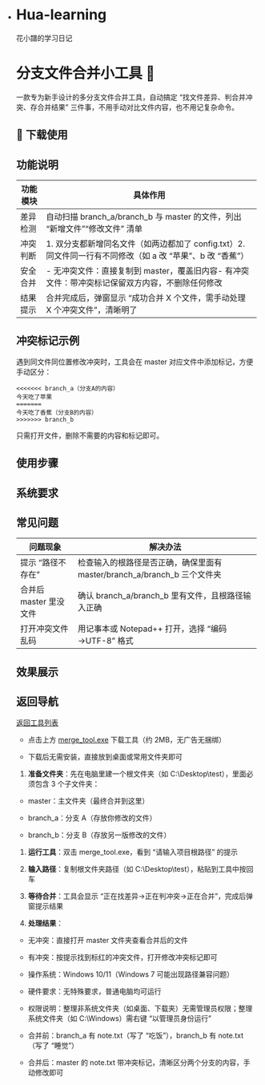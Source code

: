 - # Hua-learning

  花小譜的学习日记

  # 分支文件合并小工具 📂

  一款专为新手设计的多分支文件合并工具，自动搞定 “找文件差异、判合并冲突、存合并结果” 三件事，不用手动对比文件内容，也不用记复杂命令。

  ## 🚀 下载使用

  ## 功能说明
  
  | 功能模块 | 具体作用                                                     |
  | -------- | ------------------------------------------------------------ |
  | 差异检测 | 自动扫描 branch_a/branch_b 与 master 的文件，列出 “新增文件”“修改文件” 清单 |
  | 冲突判断 | 1. 双分支都新增同名文件（如两边都加了 config.txt）2. 同文件同一行有不同修改（如 a 改 “苹果”、b 改 “香蕉”） |
  | 安全合并 | - 无冲突文件：直接复制到 master，覆盖旧内容- 有冲突文件：带冲突标记保留双方内容，不删除任何修改 |
  | 结果提示 | 合并完成后，弹窗显示 “成功合并 X 个文件，需手动处理 X 个冲突文件”，清晰明了 |
  
  ## 冲突标记示例
  
  遇到同文件同位置修改冲突时，工具会在 master 对应文件中添加标记，方便手动区分：
  
  ```
  <<<<<<< branch_a（分支A的内容）
  今天吃了苹果
  =======
  今天吃了香蕉（分支B的内容）
  >>>>>>> branch_b
  ```
  
  只需打开文件，删除不需要的内容和标记即可。
  
  ## 使用步骤
  
  ## 系统要求
  
  ## 常见问题
  
  | 问题现象               | 解决办法                                                     |
  | ---------------------- | ------------------------------------------------------------ |
  | 提示 “路径不存在”      | 检查输入的根路径是否正确，确保里面有 master/branch_a/branch_b 三个文件夹 |
  | 合并后 master 里没文件 | 确认 branch_a/branch_b 里有文件，且根路径输入正确            |
  | 打开冲突文件乱码       | 用记事本或 Notepad++ 打开，选择 “编码→UTF-8” 格式            |
  
  ## 效果展示
  
  ## 返回导航
  
  [返回工具列表](../README.md)
  
  - 点击上方 [merge_tool.exe](#) 下载工具（约 2MB，无广告无捆绑）
  
  - 下载后无需安装，直接放到桌面或常用文件夹即可
  
  1. **准备文件夹**：先在电脑里建一个根文件夹（如 C:\Desktop\test），里面必须包含 3 个子文件夹：
  
  - master：主文件夹（最终合并到这里）
  
  - branch_a：分支 A（存放你修改的文件）
  
  - branch_b：分支 B（存放另一版修改的文件）
  
  1. **运行工具**：双击 merge_tool.exe，看到 “请输入项目根路径” 的提示
  
  1. **输入路径**：复制根文件夹路径（如 C:\Desktop\test），粘贴到工具中按回车
  
  1. **等待合并**：工具会显示 “正在找差异→正在判冲突→正在合并”，完成后弹窗提示结果
  
  1. **处理结果**：
  
  - 无冲突：直接打开 master 文件夹查看合并后的文件
  
  - 有冲突：按提示找到标红的冲突文件，打开修改冲突标记即可
  
  - 操作系统：Windows 10/11（Windows 7 可能出现路径兼容问题）
  
  - 硬件要求：无特殊要求，普通电脑均可运行
  
  - 权限说明：整理非系统文件夹（如桌面、下载夹）无需管理员权限；整理系统文件夹（如 C:\Windows）需右键 “以管理员身份运行”
  
  - 合并前：branch_a 有 note.txt（写了 “吃饭”），branch_b 有 note.txt（写了 “睡觉”）
  
  - 合并后：master 的 note.txt 带冲突标记，清晰区分两个分支的内容，手动修改即可

